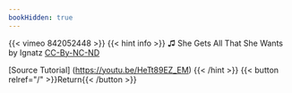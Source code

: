 ```yaml
---
bookHidden: true
---
```


{{< vimeo 842052448 >}}
{{< hint info >}}
♫ She Gets All That She Wants by Ignatz [CC-By-NC-ND](/home/rudra/Documents/2022.10.06_olive/195_blender_2023.05.29_abstract/abstract_wire.txt)

[Source Tutorial] (https://youtu.be/HeTt89EZ_EM)
{{< /hint >}}
{{< button relref="/" >}}Return{{< /button >}}
